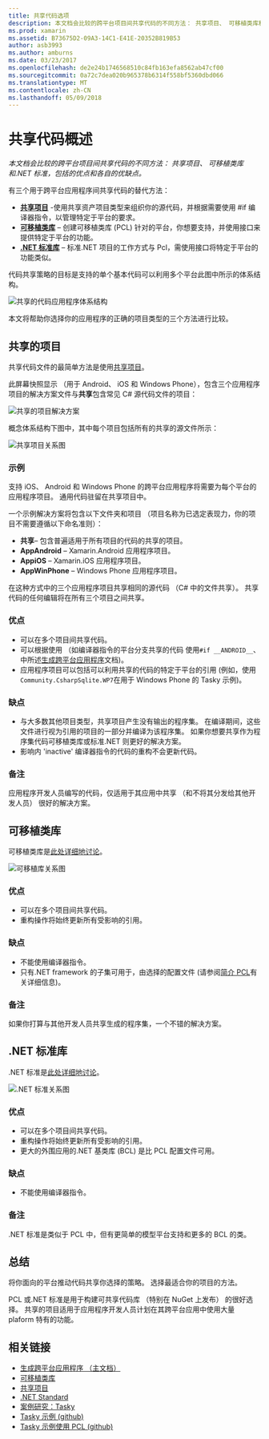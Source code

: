 ```yaml
---
title: 共享代码选项
description: 本文档会比较的跨平台项目间共享代码的不同方法： 共享项目、 可移植类库和.NET 标准，包括的优点和各自的优缺点。
ms.prod: xamarin
ms.assetid: B73675D2-09A3-14C1-E41E-20352B819B53
author: asb3993
ms.author: amburns
ms.date: 03/23/2017
ms.openlocfilehash: de2e24b1746568510c84fb163efa8562ab47cf00
ms.sourcegitcommit: 0a72c7dea020b965378b6314f558bf5360dbd066
ms.translationtype: MT
ms.contentlocale: zh-CN
ms.lasthandoff: 05/09/2018
---
```

# <a name="sharing-code-overview"></a>共享代码概述

_本文档会比较的跨平台项目间共享代码的不同方法： 共享项目、 可移植类库和.NET 标准，包括的优点和各自的优缺点。_

有三个用于跨平台应用程序间共享代码的替代方法：

-   [**共享项目**](#Shared_Projects) -使用共享资产项目类型来组织你的源代码，并根据需要使用 #if 编译器指令，以管理特定于平台的要求。
-   [**可移植类库**](#Portable_Class_Libraries) – 创建可移植类库 (PCL) 针对的平台，你想要支持，并使用接口来提供特定于平台的功能。
-   [**.NET 标准库**](#Net_Standard) – 标准.NET 项目的工作方式与 Pcl，需使用接口将特定于平台的功能类似。

代码共享策略的目标是支持的单个基本代码可以利用多个平台此图中所示的体系结构。

 ![](code-sharing-images/conceptualarchitecture.png "共享的代码应用程序体系结构")

本文将帮助你选择你的应用程序的正确的项目类型的三个方法进行比较。

<a name="Shared_Projects" />

## <a name="shared-projects"></a>共享的项目

共享代码文件的最简单方法是使用[共享项目](~/cross-platform/app-fundamentals/shared-projects.md)。

此屏幕快照显示 （用于 Android、 iOS 和 Windows Phone），包含三个应用程序项目的解决方案文件与**共享**包含常见 C# 源代码文件的项目：

 ![](code-sharing-images/sharedsolution.png "共享的项目解决方案")

概念体系结构下图中，其中每个项目包括所有的共享的源文件所示：

 ![](code-sharing-images/sharedassetproject.png "共享项目关系图")


### <a name="example"></a>示例

支持 iOS、 Android 和 Windows Phone 的跨平台应用程序将需要为每个平台的应用程序项目。 通用代码驻留在共享项目中。

一个示例解决方案将包含以下文件夹和项目 （项目名称为已选定表现力，你的项目不需要遵循以下命名准则）：

-   **共享**– 包含普遍适用于所有项目的代码的共享的项目。
-   **AppAndroid** – Xamarin.Android 应用程序项目。
-   **AppiOS** – Xamarin.iOS 应用程序项目。
-   **AppWinPhone** – Windows Phone 应用程序项目。


在这种方式中的三个应用程序项目共享相同的源代码 （C# 中的文件共享）。 共享代码的任何编辑将在所有三个项目之间共享。


### <a name="benefits"></a>优点

-  可以在多个项目间共享代码。
-  可以根据使用 （如编译器指令的平台分支共享的代码 使用`#if __ANDROID__`、 中所述[生成跨平台应用程序](~/cross-platform/app-fundamentals/building-cross-platform-applications/index.md)文档)。
-  应用程序项目可以包括可以利用共享的代码的特定于平台的引用 (例如，使用`Community.CsharpSqlite.WP7`在用于 Windows Phone 的 Tasky 示例)。



### <a name="disadvantages"></a>缺点

-  与大多数其他项目类型，共享项目产生没有输出的程序集。 在编译期间，这些文件进行视为引用的项目的一部分并编译为该程序集。 如果你想要共享作为程序集代码可移植类库或标准.NET 则更好的解决方案。
-  影响内 'inactive' 编译器指令的代码的重构不会更新代码。


 <a name="Shared_Remarks" />

### <a name="remarks"></a>备注

应用程序开发人员编写的代码，仅适用于其应用中共享 （和不将其分发给其他开发人员） 很好的解决方案。

 <a name="Portable_Class_Libraries" />


## <a name="portable-class-libraries"></a>可移植类库


可移植类库是[此处详细地讨论](~/cross-platform/app-fundamentals/pcl.md)。

 ![](code-sharing-images/portableclasslibrary.png "可移植库关系图")


### <a name="benefits"></a>优点

-  可以在多个项目间共享代码。
-  重构操作将始终更新所有受影响的引用。


### <a name="disadvantages"></a>缺点

-  不能使用编译器指令。
-  只有.NET framework 的子集可用于，由选择的配置文件 (请参阅[简介 PCL](~/cross-platform/app-fundamentals/pcl.md)有关详细信息)。


### <a name="remarks"></a>备注

如果你打算与其他开发人员共享生成的程序集，一个不错的解决方案。



<a name="Net_Standard" />

## <a name="net-standard-libraries"></a>.NET 标准库

.NET 标准是[此处详细地讨论](~/cross-platform/app-fundamentals/net-standard.md)。

![](code-sharing-images/netstandard.png ".NET 标准关系图")

### <a name="benefits"></a>优点

-  可以在多个项目间共享代码。
-  重构操作将始终更新所有受影响的引用。
-  更大的外围应用的.NET 基类库 (BCL) 是比 PCL 配置文件可用。

### <a name="disadvantages"></a>缺点

 -  不能使用编译器指令。

### <a name="remarks"></a>备注

.NET 标准是类似于 PCL 中，但有更简单的模型平台支持和更多的 BCL 的类。



## <a name="summary"></a>总结

将你面向的平台推动代码共享你选择的策略。 选择最适合你的项目的方法。

PCL 或.NET 标准是用于构建可共享代码库 （特别在 NuGet 上发布） 的很好选择。 共享的项目适用于应用程序开发人员计划在其跨平台应用中使用大量 plaform 特有的功能。


## <a name="related-links"></a>相关链接

- [生成跨平台应用程序 （主文档）](~/cross-platform/app-fundamentals/building-cross-platform-applications/index.md)
- [可移植类库](~/cross-platform/app-fundamentals/pcl.md)
- [共享项目](~/cross-platform/app-fundamentals/shared-projects.md)
- [.NET Standard](~/cross-platform/app-fundamentals/net-standard.md)
- [案例研究：Tasky](~/cross-platform/app-fundamentals/building-cross-platform-applications/case-study-tasky.md)
- [Tasky 示例 (github)](https://github.com/xamarin/mobile-samples/tree/master/Tasky)
- [Tasky 示例使用 PCL (github)](https://github.com/xamarin/mobile-samples/tree/master/TaskyPortable)
